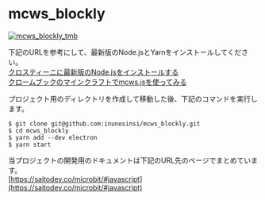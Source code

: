 # mcws_blockly  
  
[![mcws_blockly_tmb](https://github.com/inunosinsi/mcws_blockly/assets/10287105/479e8243-3195-4100-9663-40ed9176a135)](https://www.youtube.com/watch?v=aGijDG9KOVQ)  
  
下記のURLを参考にして、最新版のNode.jsとYarnをインストールしてください。  
[クロスティーニに最新版のNode.jsをインストールする](https://saitodev.co/microbit/chromebook/article/66)  
[クロームブックのマインクラフトでmcws.jsを使ってみる](https://saitodev.co/microbit/chromebook/article/80)  
  
プロジェクト用のディレクトリを作成して移動した後、下記のコマンドを実行します。  
```
$ git clone git@github.com:inunosinsi/mcws_blockly.git  
$ cd mcws_blockly
$ yarn add --dev electron  
$ yarn start  
```

当プロジェクトの開発用のドキュメントは下記のURL先のページでまとめています。  
[https://saitodev.co/microbit/#javascript](https://saitodev.co/microbit/#javascript)
